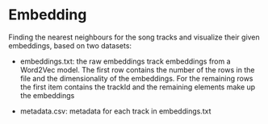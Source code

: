# Embedding

Finding the nearest neighbours for the song tracks and visualize their given embeddings, based on two datasets:

- embeddings.txt: the raw embeddings track embeddings from a Word2Vec model. The first row contains the number of the rows in the file and the dimensionality of the embeddings. For the remaining rows the first item contains the trackId and the remaining elements make up the embeddings

- metadata.csv: metadata for each track in embeddings.txt

